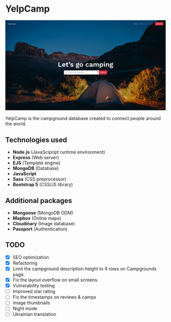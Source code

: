 # YelpCamp
![YelpCamp](preview.jpg)

YelpCamp is the campground database created to connect people around the world.

## Technologies used
- __Node.js__ (JavaScipript runtime environment)
- __Express__ (Web server)
- __EJS__ (Template engine)
- __MongoDB__ (Database)
- __JavaScript__
- __Sass__ (CSS preprocessor)
- __Bootstrap 5__ (CSS/JS library)

## Additional packages
- __Mongoose__ (MongoDB ODM)
- __Mapbox__ (Online maps)
- __Cloudinary__ (Image database)
- __Passport__ (Authentication)

## TODO
- [x] SEO optimization
- [x] Refactoring
- [x] Limit the campground description height to 4 rows on Campgrounds page.
- [x] Fix the layout overflow on small screens.
- [x] Vulnerability testing
- [ ] Improved star rating
- [ ] Fix the timestamps on reviews & camps
- [ ] Image thumbnails
- [ ] Night mode
- [ ] Ukrainian translation

